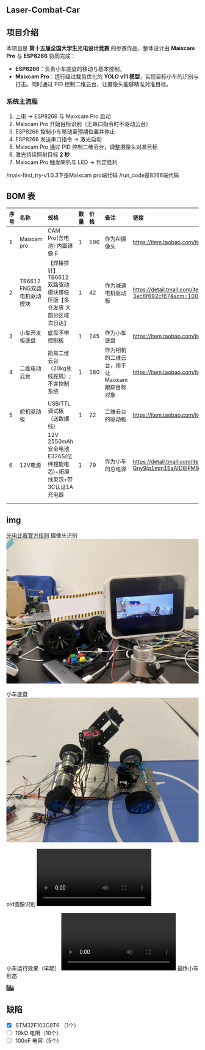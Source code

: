## Laser-Combat-Car
## 项目介绍

本项目是 **第十五届全国大学生光电设计竞赛** 的参赛作品，整体设计由 **Maixcam Pro** 与 **ESP8266** 协同完成：

- **ESP8266**：负责小车底盘的移动与基本控制。  
- **Maixcam Pro**：运行经过裁剪优化的 **YOLO v11 模型**，实现目标小车的识别与打击。同时通过 PID 控制二维云台，让摄像头能够精准对准目标。

### 系统主流程
1. 上电 → ESP8266 与 Maixcam Pro 启动  
2. Maixcam Pro 开始目标识别（无串口指令时不驱动云台）  
3. ESP8266 控制小车移动至预期位置并停止  
4. ESP8266 发送串口指令 → 激光启动  
5. Maixcam Pro 通过 PID 控制二维云台，调整摄像头对准目标  
6. 激光持续照射目标 **2 秒**  
7. Maixcam Pro 触发喇叭与 LED → 判定胜利




/maix-first_try-v1.0.3下是Maixcam pro端代码
/run_code是8266端代码
## BOM 表
| 序号 | 名称                       | 规格                                                                | 数量 | 价格 | 备注                                          | 链接                                                                                                                                                                                                                                                                                                     |
| :--- | :------------------------- | :------------------------------------------------------------------ | :--- | :--- | :-------------------------------------------- | :------------------------------------------------------------------------------------------------------------------------------------------------------------------------------------------------------------------------------------------------------------------------------------------------------- |
| 1    | Maixcam pro                | CAM Pro(含电池) 内置镜像卡                                          | 1    | 596  | 作为AI摄像头                                  | https://item.taobao.com/item.htm?id=846226367137                                                                                                                                                                                                                                                         |
| 2    | TB6612 FNG双路电机驱动模块 | 【焊接排针】TB6612双路驱动模块带稳压版【多仓发货 大部分区域次日达】 | 1    | 42   | 作为减速电机驱动板                            | https://detail.tmall.com/item.htm?id=645944642035&mi_id=0000f1McOXaTAUkE5JDB20mGM-qJVSsq2O8KxCeTOCk2usU&pvid=00aae127-ba56-418c-b5e4-3ec6f692cf67&scm=1007.56608.446695.0&skuId=5621113741702&spm=tbpc.boughtlist.repurchaseitem.d1.5cef2e8dZtWixR&xxc=home_recommend                                    |
| 3    | 小车开发板底盘             | 底盘不带控制板                                                      | 1    | 245  | 作为小车底盘                                  | https://item.taobao.com/item.htm?id=570479397628&mi_id=00002yqogRWefo-oNQjrTm4M49fsv2VXGY_UOL5syoeOpyw&spm=tbpc.boughtlist.suborder_itemtitle.1.5cef2e8dZtWixR                                                                                                                                           |
| 4    | 二维电动云台               | 简易二维云台（20kg总线舵机）;不含控制系统                           | 1    | 180  | 作为相机的二维云台，用于让Maixcam跟踪目标对象 | https://item.taobao.com/item.htm?id=630117220008&mi_id=0000gTzzBcdKS4MFVyfpOmWshXzpD-kiKADwrVg5lynEb6g&spm=tbpc.boughtlist.suborder_itemtitle.1.5cef2e8dZtWixR                                                                                                                                           |
| 5    | 舵机驱动板                 | USB/TTL调试板（送数据线）                                           | 1    | 22   | 二维云台的驱动板                              | https://item.taobao.com/item.htm?id=586685736957&mi_id=0000oujnpDKLfuJhgV55Dw1YRFroumJs9RTw3B17eteYqSs&spm=tbpc.boughtlist.suborder_itemtitle.1.5cef2e8dZtWixR&skuId=5195518882317                                                                                                                       |
| 6    | 12V电源                    | 12V 2550mAh安全电池E326S(亿纬锂能电芯)+拓展线束包+带3C认证1A充电器  | 1    | 79   | 作为小车的总电源                              | https://detail.tmall.com/item.htm?abbucket=20&id=657166348854&mi_id=0000XqU-Gny9iq1mm1EaAtD8lPM9cLevDBZTkSlmNZ2qpMg&ns=1&priceTId=2150462a17592978510598481e0e72&skuId=4978132892219&spm=a21n57.1.hoverItem.6&utparam=%7B%22aplus_abtest%22%3A%227b368999d4d3e49b422cefe85e9a4975%22%7D&xxc=taobaoSearch |
|      |                            |                                                                     |      |      |                                               |                                                                                                                                                                                                                                                                                                          |
|      |                            |                                                                     |      |      |                                               |                                                                                                                                                                                                                                                                                                          |


## img


[光电比赛官方规则](第十三届全国大学生光电设计竞赛实物赛道竞赛细则.pdf)
摄像头识别
![alt text](src/04A69053-9495-4C08-8720-63DD393E2D64_1_102_o.jpeg)


小车底盘
![alt text](src/C3077A71-F4A0-4F1E-B0C5-1DED945E0B38_1_102_o.jpeg)


pid图像识别
<video controls src="src/db1c7a538065c3b661300650d142a9ff.mov" title="Title"></video>

小车运行效果（早期）
<video controls src="src/IMG_9369.MOV" title="Title"></video>
最终小车形态

<img src="src/C86D8E6F-29C2-4FA4-9D24-F5771092EAC3_1_102_o.jpeg" alt="摄像头识别" width="20" />



## 缺陷
- [x] STM32F103C8T6 （1个）
- [ ] 10kΩ 电阻（10个）
- [ ] 100nF 电容（5个）